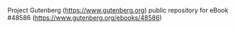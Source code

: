 Project Gutenberg (https://www.gutenberg.org) public repository for eBook #48586 (https://www.gutenberg.org/ebooks/48586)
